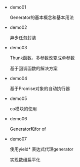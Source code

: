 * demo01
 
  Generator的基本概念和基本用法

* demo02
  
  异步任务封装
  
* demo03
  
  Thunk函数。多参数改变成单参数
  
  基于回调函数的解决方案
  
* demo04

  基于Promise对象的自动执行器   
  
* demo05

  co模块的使用
  
* demo06

  Generator和for of  
  
* demo07

  使用yield* 表达式代理generator
  
  实现数组扁平化